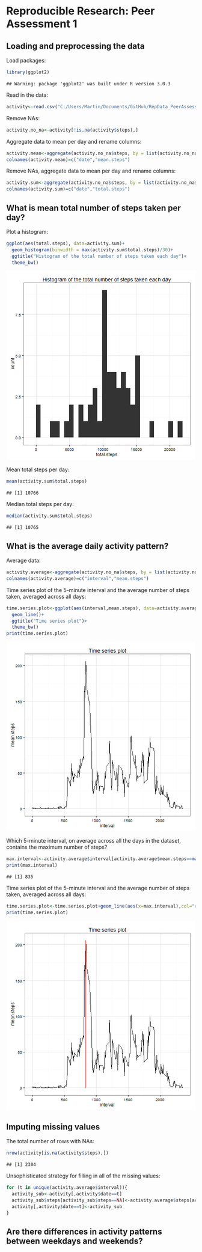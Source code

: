 # Reproducible Research: Peer Assessment 1


## Loading and preprocessing the data

Load packages:

```r
library(ggplot2) 
```

```
## Warning: package 'ggplot2' was built under R version 3.0.3
```

Read in the data:

```r
activity<-read.csv("C:/Users/Martin/Documents/GitHub/RepData_PeerAssessment1/activity/activity.csv") 
```

Remove NAs:

```r
activity.no_na<-activity[!is.na(activity$steps),]
```

Aggregate data to mean per day and rename columns:

```r
activity.mean<-aggregate(activity.no_na$steps, by = list(activity.no_na$date), FUN = mean)
colnames(activity.mean)=c("date","mean.steps")
```

Remove NAs, aggregate data to mean per day and rename columns:

```r
activity.sum<-aggregate(activity.no_na$steps, by = list(activity.no_na$date), FUN = sum)
colnames(activity.sum)=c("date","total.steps")
```

## What is mean total number of steps taken per day?
Plot a histogram:

```r
ggplot(aes(total.steps), data=activity.sum)+
  geom_histogram(binwidth = max(activity.sum$total.steps)/30)+
  ggtitle("Histogram of the total number of steps taken each day")+
  theme_bw()
```

![plot of chunk figure1](figure/figure1.png) 

Mean total steps per day:

```r
mean(activity.sum$total.steps)
```

```
## [1] 10766
```

Median total steps per day:

```r
median(activity.sum$total.steps)
```

```
## [1] 10765
```

## What is the average daily activity pattern?
Average data:

```r
activity.average<-aggregate(activity.no_na$steps, by = list(activity.no_na$interval), FUN = mean)
colnames(activity.average)=c("interval","mean.steps")
```
Time series plot of the 5-minute interval and the average number of steps taken, averaged across all days:

```r
time.series.plot<-ggplot(aes(interval,mean.steps), data=activity.average)+
  geom_line()+
  ggtitle("Time series plot")+
  theme_bw()
print(time.series.plot)
```

![plot of chunk figure2](figure/figure2.png) 

Which 5-minute interval, on average across all the days in the dataset, contains the maximum number of steps?

```r
max.interval<-activity.average$interval[activity.average$mean.steps==max(activity.average$mean.steps)]
print(max.interval)
```

```
## [1] 835
```

Time series plot of the 5-minute interval and the average number of steps taken, averaged across all days:

```r
time.series.plot<-time.series.plot+geom_line(aes(x=max.interval),col="red")
print(time.series.plot)
```

![plot of chunk figure3](figure/figure3.png) 

## Imputing missing values
The total number of rows with NAs:

```r
nrow(activity[is.na(activity$steps),])
```

```
## [1] 2304
```

Unsophisticated strategy for filling in all of the missing values:

```r
for (t in unique(activity.average$interval)){
  activity_sub<-activity[,activity$date==t]
  activity_sub$steps[activity_sub$steps==NA]<-activity.average$steps[activity.average$interval==t]
  activity[,activity$date==t]<-activity_sub
}
```

## Are there differences in activity patterns between weekdays and weekends?
